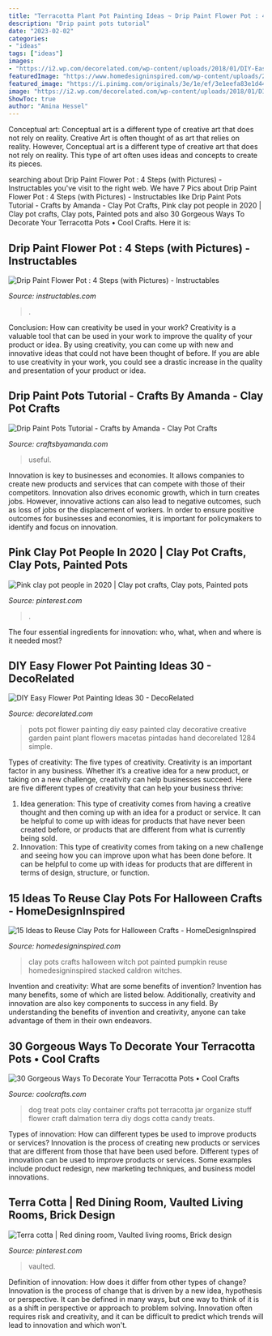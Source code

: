 ```yaml
---
title: "Terracotta Plant Pot Painting Ideas ~ Drip Paint Flower Pot : 4 Steps (with Pictures)"
description: "Drip paint pots tutorial"
date: "2023-02-02"
categories:
- "ideas"
tags: ["ideas"]
images:
- "https://i2.wp.com/decorelated.com/wp-content/uploads/2018/01/DIY-Easy-Flower-Pot-Painting-Ideas-30.jpg?fit=1284%2C1277&amp;ssl=1"
featuredImage: "https://www.homedesigninspired.com/wp-content/uploads/2019/09/Clay-Pot-Halloween-Crafts-8.jpg"
featured_image: "https://i.pinimg.com/originals/3e/1e/ef/3e1eefa83e1d44f6d50e1ca02fd5410c.jpg"
image: "https://i2.wp.com/decorelated.com/wp-content/uploads/2018/01/DIY-Easy-Flower-Pot-Painting-Ideas-30.jpg?fit=1284%2C1277&amp;ssl=1"
ShowToc: true
author: "Amina Hessel"
---
```



Conceptual art: Conceptual art is a different type of creative art that does not rely on reality.
Creative Art is often thought of as art that relies on reality. However, Conceptual art is a different type of creative art that does not rely on reality. This type of art often uses ideas and concepts to create its pieces.

	

		
searching about Drip Paint Flower Pot : 4 Steps (with Pictures) - Instructables you've visit to the right web. We have 7 Pics about Drip Paint Flower Pot : 4 Steps (with Pictures) - Instructables like Drip Paint Pots Tutorial - Crafts by Amanda - Clay Pot Crafts, Pink clay pot people in 2020 | Clay pot crafts, Clay pots, Painted pots and also 30 Gorgeous Ways To Decorate Your Terracotta Pots • Cool Crafts. Here it is:
		
    
## Drip Paint Flower Pot : 4 Steps (with Pictures) - Instructables

<img loading=lazy src="https://cdn.instructables.com/ORIG/FVK/V3YI/I9CLYTT4/FVKV3YII9CLYTT4.jpg" onerror="this.onerror=null;this.src='https://tse2.mm.bing.net/th?id=OIP.YYk1ylyRGMc-xSh0Id0iogHaGL&amp;pid=15.1';" alt="Drip Paint Flower Pot : 4 Steps (with Pictures) - Instructables">

_Source: instructables.com_

>. 

	

Conclusion: How can creativity be used in your work?
Creativity is a valuable tool that can be used in your work to improve the quality of your product or idea. By using creativity, you can come up with new and innovative ideas that could not have been thought of before. If you are able to use creativity in your work, you could see a drastic increase in the quality and presentation of your product or idea.

    
## Drip Paint Pots Tutorial - Crafts By Amanda - Clay Pot Crafts

<img loading=lazy src="https://craftsbyamanda.com/wp-content/uploads/2020/06/drip-paint-pots-V4.jpg" onerror="this.onerror=null;this.src='https://tse2.mm.bing.net/th?id=OIP.CuK8-4y8xBsfIXXpm_fMFgHaLH&amp;pid=15.1';" alt="Drip Paint Pots Tutorial - Crafts by Amanda - Clay Pot Crafts">

_Source: craftsbyamanda.com_

>useful. 

	

Innovation is key to businesses and economies. It allows companies to create new products and services that can compete with those of their competitors. Innovation also drives economic growth, which in turn creates jobs. However, innovative actions can also lead to negative outcomes, such as loss of jobs or the displacement of workers. In order to ensure positive outcomes for businesses and economies, it is important for policymakers to identify and focus on innovation.

    
## Pink Clay Pot People In 2020 | Clay Pot Crafts, Clay Pots, Painted Pots

<img loading=lazy src="https://i.pinimg.com/736x/e7/6e/6f/e76e6f9c9dba037c04df5c20be916f37.jpg" onerror="this.onerror=null;this.src='https://tse3.mm.bing.net/th?id=OIP.1tfjD5GpO0WS9JRyDKjywQHaJ3&amp;pid=15.1';" alt="Pink clay pot people in 2020 | Clay pot crafts, Clay pots, Painted pots">

_Source: pinterest.com_

>. 

	

The four essential ingredients for innovation: who, what, when and where is it needed most?
 

    
## DIY Easy Flower Pot Painting Ideas 30 - DecoRelated

<img loading=lazy src="https://i2.wp.com/decorelated.com/wp-content/uploads/2018/01/DIY-Easy-Flower-Pot-Painting-Ideas-30.jpg?fit=1284%2C1277&amp;ssl=1" onerror="this.onerror=null;this.src='https://tse3.mm.bing.net/th?id=OIP._0qL-brnSsyeYgFi68dAogHaHX&amp;pid=15.1';" alt="DIY Easy Flower Pot Painting Ideas 30 - DecoRelated">

_Source: decorelated.com_

>pots pot flower painting diy easy painted clay decorative creative garden paint plant flowers macetas pintadas hand decorelated 1284 simple. 

	

Types of creativity: The five types of creativity.
Creativity is an important factor in any business. Whether it’s a creative idea for a new product, or taking on a new challenge, creativity can help businesses succeed. Here are five different types of creativity that can help your business thrive: 
1. Idea generation: This type of creativity comes from having a creative thought and then coming up with an idea for a product or service. It can be helpful to come up with ideas for products that have never been created before, or products that are different from what is currently being sold. 
2. Innovation: This type of creativity comes from taking on a new challenge and seeing how you can improve upon what has been done before. It can be helpful to come up with ideas for products that are different in terms of design, structure, or function. 

    
## 15 Ideas To Reuse Clay Pots For Halloween Crafts - HomeDesignInspired

<img loading=lazy src="https://www.homedesigninspired.com/wp-content/uploads/2019/09/Clay-Pot-Halloween-Crafts-8.jpg" onerror="this.onerror=null;this.src='https://tse1.mm.bing.net/th?id=OIP.-eKkoHW5dGV2yWpe-K_muwHaJ4&amp;pid=15.1';" alt="15 Ideas to Reuse Clay Pots for Halloween Crafts - HomeDesignInspired">

_Source: homedesigninspired.com_

>clay pots crafts halloween witch pot painted pumpkin reuse homedesigninspired stacked caldron witches. 

	

Invention and creativity: What are some benefits of invention?
Invention has many benefits, some of which are listed below. Additionally, creativity and innovation are also key components to success in any field. By understanding the benefits of invention and creativity, anyone can take advantage of them in their own endeavors.

    
## 30 Gorgeous Ways To Decorate Your Terracotta Pots • Cool Crafts

<img loading=lazy src="http://www.coolcrafts.com/wp-content/uploads/2017/04/dalmation_dog_treat_container_by_monalisasmile23-d5kewp2-768x1024.jpg" onerror="this.onerror=null;this.src='https://tse4.mm.bing.net/th?id=OIP.k_sppXbWJXb6ucdAm5-w4AHaJ4&amp;pid=15.1';" alt="30 Gorgeous Ways To Decorate Your Terracotta Pots • Cool Crafts">

_Source: coolcrafts.com_

>dog treat pots clay container crafts pot terracotta jar organize stuff flower craft dalmation terra diy dogs cotta candy treats. 

	

Types of innovation: How can different types be used to improve products or services?
Innovation is the process of creating new products or services that are different from those that have been used before. Different types of innovation can be used to improve products or services. Some examples include product redesign, new marketing techniques, and business model innovations.

    
## Terra Cotta | Red Dining Room, Vaulted Living Rooms, Brick Design

<img loading=lazy src="https://i.pinimg.com/originals/3e/1e/ef/3e1eefa83e1d44f6d50e1ca02fd5410c.jpg" onerror="this.onerror=null;this.src='https://tse4.mm.bing.net/th?id=OIP.DNvziCBM43uJ2Bzn6nAz_QAAAA&amp;pid=15.1';" alt="Terra cotta | Red dining room, Vaulted living rooms, Brick design">

_Source: pinterest.com_

>vaulted. 

	

Definition of innovation: How does it differ from other types of change?
Innovation is the process of change that is driven by a new idea, hypothesis or perspective. It can be defined in many ways, but one way to think of it is as a shift in perspective or approach to problem solving. Innovation often requires risk and creativity, and it can be difficult to predict which trends will lead to innovation and which won't.

